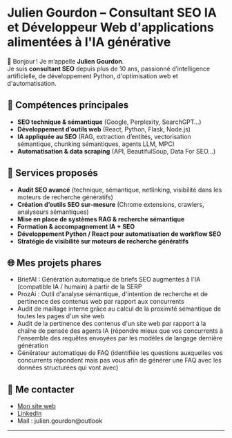 # Julien Gourdon – Consultant SEO IA et Développeur Web d'applications alimentées à l'IA générative

👋 Bonjour ! Je m’appelle **Julien Gourdon**.  
Je suis **consultant SEO** depuis plus de 10 ans, passionné d’intelligence artificielle, de développement Python, d'optimisation web et d'automatisation.

## 🚀 Compétences principales
- **SEO technique & sémantique** (Google, Perplexity, SearchGPT…)
- **Développement d’outils web** (React, Python, Flask, Node.js)
- **IA appliquée au SEO** (RAG, extraction d’entités, vectorisation sémantique, chunking sémantiques, agents LLM, MPC)
- **Automatisation & data scraping** (API, BeautifulSoup, Data For SEO…)

## 💼 Services proposés
- **Audit SEO avancé** (technique, sémantique, netlinking, visibilité dans les moteurs de recherche génératifs)
- **Création d’outils SEO sur-mesure** (Chrome extensions, crawlers, analyseurs sémantiques)
- **Mise en place de systèmes RAG & recherche sémantique**
- **Formation & accompagnement IA + SEO**
- **Développement Python / React pour automatisation de workflow SEO**
- **Stratégie de visibilité sur moteurs de recherche génératifs**

## 🌐 Mes projets phares
- BriefAI : Génération automatique de briefs SEO augmentés à l'IA (compatible IA / humain) à partir de la SERP
- ProzAi : Outil d'analyse sémantique, d'intention de recherche et de pertinence des contenus web par rapport aux concurrents
- Audit de maillage interne grâce au calcul de la proximité sémantique de toutes les pages d'un site web
- Audit de la pertinence des contenus d'un site web par rapport à la chaîne de pensée des agents IA (répondre mieux que vos concurrents à l'ensemble des requêtes envoyées par les modèles de langage dernière génération
- Générateur automatique de FAQ (identifiée les questions auxquelles vos concurrents répondent mais pas vous afin de générer une FAQ avec les données structurées qui vont avec)

## 📣 Me contacter
- [Mon site web](https://julien-gourdon.fr)
- [LinkedIn](https://www.linkedin.com/in/juliengourdon/)
- Mail : julien.gourdon@outlook

---


